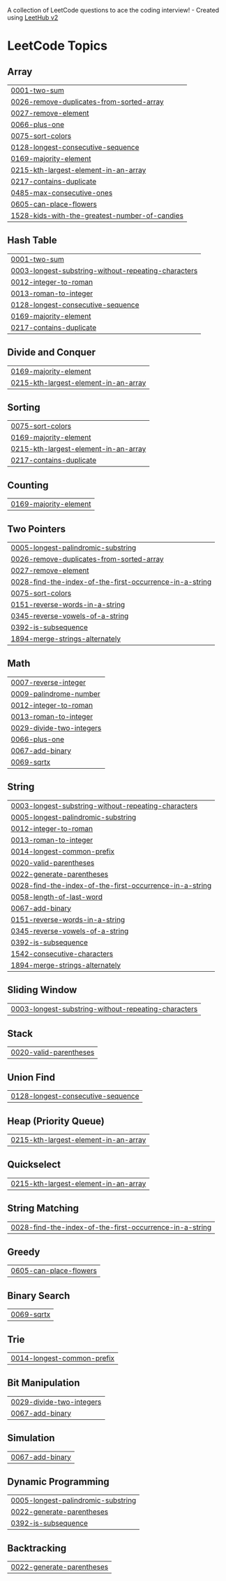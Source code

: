 A collection of LeetCode questions to ace the coding interview! - Created using [LeetHub v2](https://github.com/arunbhardwaj/LeetHub-2.0)
<!---LeetCode Topics Start-->
# LeetCode Topics
## Array
|  |
| ------- |
| [0001-two-sum](https://github.com/PriyaNaidu2003/DSA/tree/master/0001-two-sum) |
| [0026-remove-duplicates-from-sorted-array](https://github.com/PriyaNaidu2003/DSA/tree/master/0026-remove-duplicates-from-sorted-array) |
| [0027-remove-element](https://github.com/PriyaNaidu2003/DSA/tree/master/0027-remove-element) |
| [0066-plus-one](https://github.com/PriyaNaidu2003/DSA/tree/master/0066-plus-one) |
| [0075-sort-colors](https://github.com/PriyaNaidu2003/DSA/tree/master/0075-sort-colors) |
| [0128-longest-consecutive-sequence](https://github.com/PriyaNaidu2003/DSA/tree/master/0128-longest-consecutive-sequence) |
| [0169-majority-element](https://github.com/PriyaNaidu2003/DSA/tree/master/0169-majority-element) |
| [0215-kth-largest-element-in-an-array](https://github.com/PriyaNaidu2003/DSA/tree/master/0215-kth-largest-element-in-an-array) |
| [0217-contains-duplicate](https://github.com/PriyaNaidu2003/DSA/tree/master/0217-contains-duplicate) |
| [0485-max-consecutive-ones](https://github.com/PriyaNaidu2003/DSA/tree/master/0485-max-consecutive-ones) |
| [0605-can-place-flowers](https://github.com/PriyaNaidu2003/DSA/tree/master/0605-can-place-flowers) |
| [1528-kids-with-the-greatest-number-of-candies](https://github.com/PriyaNaidu2003/DSA/tree/master/1528-kids-with-the-greatest-number-of-candies) |
## Hash Table
|  |
| ------- |
| [0001-two-sum](https://github.com/PriyaNaidu2003/DSA/tree/master/0001-two-sum) |
| [0003-longest-substring-without-repeating-characters](https://github.com/PriyaNaidu2003/DSA/tree/master/0003-longest-substring-without-repeating-characters) |
| [0012-integer-to-roman](https://github.com/PriyaNaidu2003/DSA/tree/master/0012-integer-to-roman) |
| [0013-roman-to-integer](https://github.com/PriyaNaidu2003/DSA/tree/master/0013-roman-to-integer) |
| [0128-longest-consecutive-sequence](https://github.com/PriyaNaidu2003/DSA/tree/master/0128-longest-consecutive-sequence) |
| [0169-majority-element](https://github.com/PriyaNaidu2003/DSA/tree/master/0169-majority-element) |
| [0217-contains-duplicate](https://github.com/PriyaNaidu2003/DSA/tree/master/0217-contains-duplicate) |
## Divide and Conquer
|  |
| ------- |
| [0169-majority-element](https://github.com/PriyaNaidu2003/DSA/tree/master/0169-majority-element) |
| [0215-kth-largest-element-in-an-array](https://github.com/PriyaNaidu2003/DSA/tree/master/0215-kth-largest-element-in-an-array) |
## Sorting
|  |
| ------- |
| [0075-sort-colors](https://github.com/PriyaNaidu2003/DSA/tree/master/0075-sort-colors) |
| [0169-majority-element](https://github.com/PriyaNaidu2003/DSA/tree/master/0169-majority-element) |
| [0215-kth-largest-element-in-an-array](https://github.com/PriyaNaidu2003/DSA/tree/master/0215-kth-largest-element-in-an-array) |
| [0217-contains-duplicate](https://github.com/PriyaNaidu2003/DSA/tree/master/0217-contains-duplicate) |
## Counting
|  |
| ------- |
| [0169-majority-element](https://github.com/PriyaNaidu2003/DSA/tree/master/0169-majority-element) |
## Two Pointers
|  |
| ------- |
| [0005-longest-palindromic-substring](https://github.com/PriyaNaidu2003/DSA/tree/master/0005-longest-palindromic-substring) |
| [0026-remove-duplicates-from-sorted-array](https://github.com/PriyaNaidu2003/DSA/tree/master/0026-remove-duplicates-from-sorted-array) |
| [0027-remove-element](https://github.com/PriyaNaidu2003/DSA/tree/master/0027-remove-element) |
| [0028-find-the-index-of-the-first-occurrence-in-a-string](https://github.com/PriyaNaidu2003/DSA/tree/master/0028-find-the-index-of-the-first-occurrence-in-a-string) |
| [0075-sort-colors](https://github.com/PriyaNaidu2003/DSA/tree/master/0075-sort-colors) |
| [0151-reverse-words-in-a-string](https://github.com/PriyaNaidu2003/DSA/tree/master/0151-reverse-words-in-a-string) |
| [0345-reverse-vowels-of-a-string](https://github.com/PriyaNaidu2003/DSA/tree/master/0345-reverse-vowels-of-a-string) |
| [0392-is-subsequence](https://github.com/PriyaNaidu2003/DSA/tree/master/0392-is-subsequence) |
| [1894-merge-strings-alternately](https://github.com/PriyaNaidu2003/DSA/tree/master/1894-merge-strings-alternately) |
## Math
|  |
| ------- |
| [0007-reverse-integer](https://github.com/PriyaNaidu2003/DSA/tree/master/0007-reverse-integer) |
| [0009-palindrome-number](https://github.com/PriyaNaidu2003/DSA/tree/master/0009-palindrome-number) |
| [0012-integer-to-roman](https://github.com/PriyaNaidu2003/DSA/tree/master/0012-integer-to-roman) |
| [0013-roman-to-integer](https://github.com/PriyaNaidu2003/DSA/tree/master/0013-roman-to-integer) |
| [0029-divide-two-integers](https://github.com/PriyaNaidu2003/DSA/tree/master/0029-divide-two-integers) |
| [0066-plus-one](https://github.com/PriyaNaidu2003/DSA/tree/master/0066-plus-one) |
| [0067-add-binary](https://github.com/PriyaNaidu2003/DSA/tree/master/0067-add-binary) |
| [0069-sqrtx](https://github.com/PriyaNaidu2003/DSA/tree/master/0069-sqrtx) |
## String
|  |
| ------- |
| [0003-longest-substring-without-repeating-characters](https://github.com/PriyaNaidu2003/DSA/tree/master/0003-longest-substring-without-repeating-characters) |
| [0005-longest-palindromic-substring](https://github.com/PriyaNaidu2003/DSA/tree/master/0005-longest-palindromic-substring) |
| [0012-integer-to-roman](https://github.com/PriyaNaidu2003/DSA/tree/master/0012-integer-to-roman) |
| [0013-roman-to-integer](https://github.com/PriyaNaidu2003/DSA/tree/master/0013-roman-to-integer) |
| [0014-longest-common-prefix](https://github.com/PriyaNaidu2003/DSA/tree/master/0014-longest-common-prefix) |
| [0020-valid-parentheses](https://github.com/PriyaNaidu2003/DSA/tree/master/0020-valid-parentheses) |
| [0022-generate-parentheses](https://github.com/PriyaNaidu2003/DSA/tree/master/0022-generate-parentheses) |
| [0028-find-the-index-of-the-first-occurrence-in-a-string](https://github.com/PriyaNaidu2003/DSA/tree/master/0028-find-the-index-of-the-first-occurrence-in-a-string) |
| [0058-length-of-last-word](https://github.com/PriyaNaidu2003/DSA/tree/master/0058-length-of-last-word) |
| [0067-add-binary](https://github.com/PriyaNaidu2003/DSA/tree/master/0067-add-binary) |
| [0151-reverse-words-in-a-string](https://github.com/PriyaNaidu2003/DSA/tree/master/0151-reverse-words-in-a-string) |
| [0345-reverse-vowels-of-a-string](https://github.com/PriyaNaidu2003/DSA/tree/master/0345-reverse-vowels-of-a-string) |
| [0392-is-subsequence](https://github.com/PriyaNaidu2003/DSA/tree/master/0392-is-subsequence) |
| [1542-consecutive-characters](https://github.com/PriyaNaidu2003/DSA/tree/master/1542-consecutive-characters) |
| [1894-merge-strings-alternately](https://github.com/PriyaNaidu2003/DSA/tree/master/1894-merge-strings-alternately) |
## Sliding Window
|  |
| ------- |
| [0003-longest-substring-without-repeating-characters](https://github.com/PriyaNaidu2003/DSA/tree/master/0003-longest-substring-without-repeating-characters) |
## Stack
|  |
| ------- |
| [0020-valid-parentheses](https://github.com/PriyaNaidu2003/DSA/tree/master/0020-valid-parentheses) |
## Union Find
|  |
| ------- |
| [0128-longest-consecutive-sequence](https://github.com/PriyaNaidu2003/DSA/tree/master/0128-longest-consecutive-sequence) |
## Heap (Priority Queue)
|  |
| ------- |
| [0215-kth-largest-element-in-an-array](https://github.com/PriyaNaidu2003/DSA/tree/master/0215-kth-largest-element-in-an-array) |
## Quickselect
|  |
| ------- |
| [0215-kth-largest-element-in-an-array](https://github.com/PriyaNaidu2003/DSA/tree/master/0215-kth-largest-element-in-an-array) |
## String Matching
|  |
| ------- |
| [0028-find-the-index-of-the-first-occurrence-in-a-string](https://github.com/PriyaNaidu2003/DSA/tree/master/0028-find-the-index-of-the-first-occurrence-in-a-string) |
## Greedy
|  |
| ------- |
| [0605-can-place-flowers](https://github.com/PriyaNaidu2003/DSA/tree/master/0605-can-place-flowers) |
## Binary Search
|  |
| ------- |
| [0069-sqrtx](https://github.com/PriyaNaidu2003/DSA/tree/master/0069-sqrtx) |
## Trie
|  |
| ------- |
| [0014-longest-common-prefix](https://github.com/PriyaNaidu2003/DSA/tree/master/0014-longest-common-prefix) |
## Bit Manipulation
|  |
| ------- |
| [0029-divide-two-integers](https://github.com/PriyaNaidu2003/DSA/tree/master/0029-divide-two-integers) |
| [0067-add-binary](https://github.com/PriyaNaidu2003/DSA/tree/master/0067-add-binary) |
## Simulation
|  |
| ------- |
| [0067-add-binary](https://github.com/PriyaNaidu2003/DSA/tree/master/0067-add-binary) |
## Dynamic Programming
|  |
| ------- |
| [0005-longest-palindromic-substring](https://github.com/PriyaNaidu2003/DSA/tree/master/0005-longest-palindromic-substring) |
| [0022-generate-parentheses](https://github.com/PriyaNaidu2003/DSA/tree/master/0022-generate-parentheses) |
| [0392-is-subsequence](https://github.com/PriyaNaidu2003/DSA/tree/master/0392-is-subsequence) |
## Backtracking
|  |
| ------- |
| [0022-generate-parentheses](https://github.com/PriyaNaidu2003/DSA/tree/master/0022-generate-parentheses) |
<!---LeetCode Topics End-->